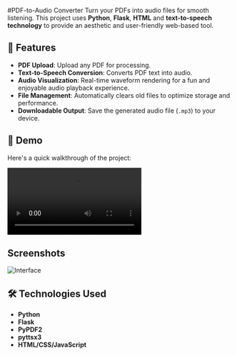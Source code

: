 #PDF-to-Audio Converter
Turn your PDFs into audio files for smooth listening. This project uses **Python**, **Flask**, **HTML** and **text-to-speech technology** to provide an aesthetic and user-friendly web-based tool.

## 🌟 Features
- **PDF Upload**: Upload any PDF for processing.
- **Text-to-Speech Conversion**: Converts PDF text into audio.
- **Audio Visualization**: Real-time waveform rendering for a fun and enjoyable audio playback experience.
- **File Management**: Automatically clears old files to optimize storage and performance.
- **Downloadable Output**: Save the generated audio file (`.mp3`) to your device.

## 🚀 Demo
Here's a quick walkthrough of the project: 

<video controls src="Demo - Made with Clipchamp.mp4" title="PDF-to-Audio-Demo"></video>

## Screenshots 
![Interface](image.png)


## 🛠️ Technologies Used

- **Python**   
- **Flask**  
- **PyPDF2** 
- **pyttsx3**
- **HTML/CSS/JavaScript**


